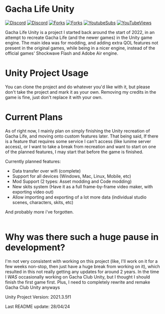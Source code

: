 # Gacha Life Unity

[![Discord](https://img.shields.io/discord/970635565672308787?label=discord)](https://discord.gg/TtvZRQRX8n) [![Discord](https://img.shields.io/github/downloads/GachaMations/Gacha-life-unity/total)](https://github.com/GachaMations/Gacha-life-unity/releases) [![Forks](https://img.shields.io/github/issues/GachaMations/Gacha-life-unity?style=social)](https://github.com/GachaMations/Gacha-life-unity/issues) [![Forks](https://img.shields.io/github/forks/GachaMations/Gacha-life-unity?style=social)](https://github.com/GachaMations/Gacha-life-unity/pulls) [![YoutubeSubs](https://img.shields.io/youtube/channel/subscribers/UCnvEmmXi13eRws6V7rW-neQ?style=social)](https://youtube.com/channel/UCnvEmmXi13eRws6V7rW-neQ) [![YouTubeViews](https://img.shields.io/youtube/channel/views/UCnvEmmXi13eRws6V7rW-neQ?style=social)](https://youtube.com/channel/UCnvEmmXi13eRws6V7rW-neQ)

Gacha Life Unity  is a project I started back around the start of 2022, in an attempt to recreate Gacha Life (and the newer games) in the Unity game engine.
The main idea was for modding, and adding extra QOL features not present in the original games, while being in a nicer engine, instead of the official games' Shockwave Flash and Adobe Air engine.

# Unity Project Usage

You can clone the project and do whatever you'd like with it, but please don't take the project and mark it as your own. Removing my credits in the game is fine, just don't replace it with your own.

# Current Plans

As of right now, I mainly plan on simply finishing the Unity recreation of Gacha Life, and moving onto custom features later. That being said, If there is a feature that requires some service I can't access (like lunime server access), or I want to take a break from recreation and want to start on one of the planned features, I may start that before the game is finished.

Currently planned features:

- Data transfer over wifi (complete)<br>
- Support for all devices (Windows, Mac, Linux, Mobile, etc)<br>
- Mod Support (2 types: Asset modding and Code modding)<br>
- New skits system (Have it as a full frame-by-frame video maker, with exporting video out)<br>
- Allow importing and exporting of a lot more data (individual studio scenes, characters, skits, etc)<br>

And probably more i've forgotten.<br><br>

# Why was there such a huge pause in development?
I'm not very consistent with working on this project (like, I'll work on it for a few weeks non-stop, then just have a huge break from working on it), which resulted in this not really getting any updates for around 2 years. In the time I *WAS* occasionally working on Gacha Club Unity, but I thought I should finish the first game first. Plus, I need to completely rewrite and remake Gacha Club Unity anyways


Unity Project Version: 2021.3.5f1

Last README update: 28/04/24
